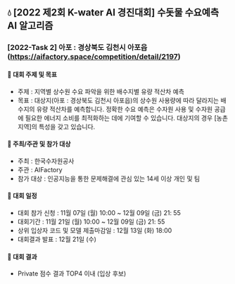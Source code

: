 ## :droplet: [2022 제2회 K-water AI 경진대회] 수돗물 수요예측 AI 알고리즘
### [2022-Task 2] 아포 : 경상북도 김천시 아포읍 (https://aifactory.space/competition/detail/2197)
#### 📌 대회 주제 및 목표
* 주제 : 지역별 상수원 수요 파악을 위한 배수지별 유량 적산차 예측
* 목표 : 대상지(아포 : 경상북도 김천시 아포읍)의 상수원 사용량에 따라 달라지는 배수지의 유량 적산차를 예측합니다. 정확한 수요 예측은 수자원 사용 및 수자원 공급에 필요한 에너지 소비를 최적화하는 데에 기여할 수 있습니다.
대상지의 경우 [농촌 지역]의 특성을 갖고 있습니다.
 
#### 📌 주최/주관 및 참가 대상
* 주최 : 한국수자원공사
* 주관 : AIFactory
* 참가 대상 : 인공지능을 통한 문제해결에 관심 있는 14세 이상 개인 및 팀

#### 📌 대회 일정
* 대회 참가 신청 : 11월 07일 (월) 10:00 ~ 12월 09일 (금) 21: 55 
* 대회기간 : 11월 21일 (월) 10:00 ~ 12월 09일 (금) 21: 55
* 상위 입상자 코드 및 모델 제출마감일 : 12월 13일 (화) 18:00
* 대회결과 발표 : 12월 21일 (수)

#### 📌 대회 결과
* Private 점수 결과 TOP4 이내 (입상 후보)
